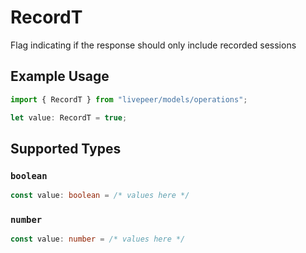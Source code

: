 # RecordT

Flag indicating if the response should only include recorded
sessions


## Example Usage

```typescript
import { RecordT } from "livepeer/models/operations";

let value: RecordT = true;
```

## Supported Types

### `boolean`

```typescript
const value: boolean = /* values here */
```

### `number`

```typescript
const value: number = /* values here */
```

